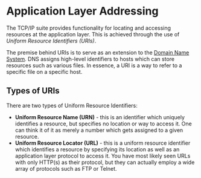 # Application Layer Addressing

The TCP/IP suite provides functionality for locating and accessing resources at the application layer. This is achieved through the use of _Uniform Resource Identifiers (URIs)_.

The premise behind URIs is to serve as an extension to the [Domain Name System](../../Networking/Application%20Layer%20Addressing/Protocols/Domain%20Name%20System%20\(DNS\)/index.md). DNS assigns high-level identifiers to hosts which can store resources such as various files. In essence, a URI is a way to refer to a specific file on a specific host.

## Types of URIs

There are two types of Uniform Resource Identifiers:

* **Uniform Resource Name (URN)** - this is an identifier which uniquely identifies a resource, but specifies no location or way to access it. One can think it of it as merely a number which gets assigned to a given resource.
* **Uniform Resource Locator (URL)** - this is a uniform resource identifier which identifies a resource by specifying its location as well as an application layer protocol to access it. You have most likely seen URLs with only HTTP(s) as their protocol, but they can actually employ a wide array of protocols such as FTP or Telnet.
